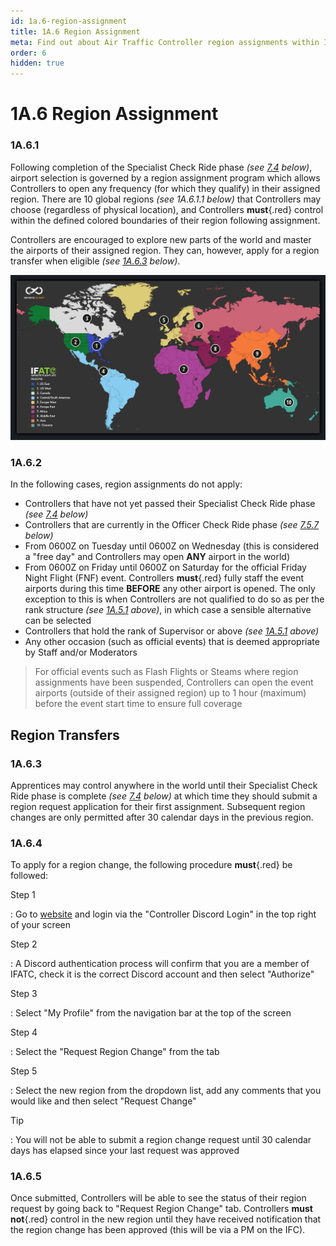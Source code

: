 ```yaml
---
id: 1a.6-region-assignment
title: 1A.6 Region Assignment
meta: Find out about Air Traffic Controller region assignments within Infinite Flight.
order: 6
hidden: true
---
```


# 1A.6  Region Assignment



### 1A.6.1

Following completion of the Specialist Check Ride phase *(see [7.4](/guide/atc-manual/7.-recruitment-and-training/7.4-promotion-to-specialist-(check-ride)) below)*, airport selection is governed by a region assignment program which allows Controllers to open any frequency (for which they qualify) in their assigned region. There are 10 global regions *(see 1A.6.1.1 below)* that Controllers may choose (regardless of physical location), and Controllers **must**{.red} control within the defined colored boundaries of their region following assignment.



Controllers are encouraged to explore new parts of the world and master the airports of their assigned region. They can, however, apply for a region transfer when eligible *(see [1A.6.3](/guide/atc-manual/1a.-administration/1a.6-region-assignment#1a.6.3) below)*.



![Image 1A.6.1.1 - Region Map](_images/manual/graphics/ifatc-map-v3.jpg)



### 1A.6.2

In the following cases, region assignments do not apply:



- Controllers that have not yet passed their Specialist Check Ride phase *(see [7.4](/guide/atc-manual/7.-recruitment-and-training/7.4-promotion-to-specialist-(check-ride)) below)*
- Controllers that are currently in the Officer Check Ride phase *(see [7.5.7](/guide/atc-manual/7.-recruitment-and-training/7.5-radar-theory-and-practical-tests#7.5.7) below)*
- From 0600Z on Tuesday until 0600Z on Wednesday (this is considered a "free day" and Controllers may open **ANY** airport in the world)
- From 0600Z on Friday until 0600Z on Saturday for the official Friday Night Flight (FNF) event. Controllers **must**{.red} fully staff the event airports during this time **BEFORE** any other airport is opened. The only exception to this is when Controllers are not qualified to do so as per the rank structure *(see [1A.5.1](/guide/atc-manual/1a.-administration/1a.5-rank-structure#1a.5.1) above)*, in which case a sensible alternative can be selected
- Controllers that hold the rank of Supervisor or above *(see [1A.5.1](/guide/atc-manual/1a.-administration/1a.5-rank-structure#1a.5.1) above)*
- Any other occasion (such as official events) that is deemed appropriate by Staff and/or Moderators 



> For official events such as Flash Flights or Steams where region assignments have been suspended, Controllers can open the event airports (outside of their assigned region) up to 1 hour (maximum) before the event start time to ensure full coverage 



## Region Transfers



### 1A.6.3

Apprentices may control anywhere in the world until their Specialist Check Ride phase is complete *(see [7.4](/guide/atc-manual/7.-recruitment-and-training/7.4-promotion-to-specialist-(check-ride)) below)* at which time they should submit a region request application for their first assignment. Subsequent region changes are only permitted after 30 calendar days in the previous region.



### 1A.6.4

To apply for a region change, the following procedure **must**{.red} be followed: 



Step 1

: Go to [website](https://if-atc.com) and login via the "Controller Discord Login" in the top right of your screen



Step 2

: A Discord authentication process will confirm that you are a member of IFATC, check it is the correct Discord account and then select "Authorize"



Step 3

: Select "My Profile" from the navigation bar at the top of the screen



Step 4

: Select the "Request Region Change" from the tab



Step 5

: Select the new region from the dropdown list, add any comments that you would like and then select "Request Change"



Tip

: You will not be able to submit a region change request until 30 calendar days has elapsed since your last request was approved



### 1A.6.5

Once submitted, Controllers will be able to see the status of their region request by going back to "Request Region Change" tab. Controllers **must not**{.red} control in the new region until they have received notification that the region change has been approved (this will be via a PM on the IFC).
